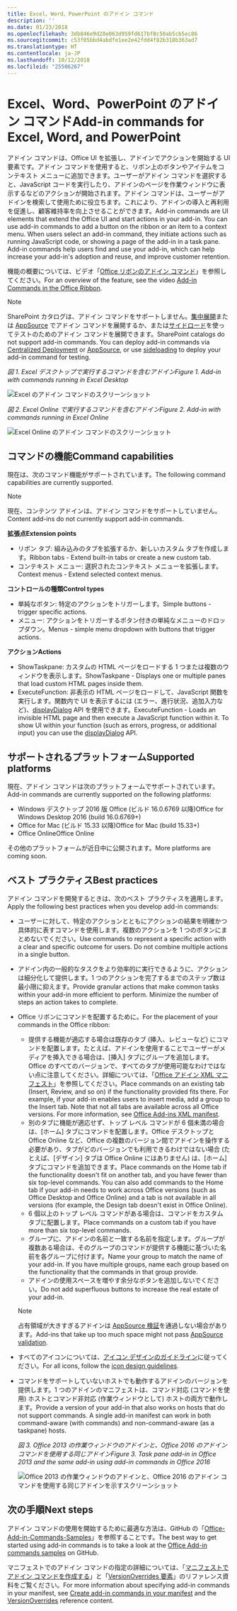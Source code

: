 ```yaml
---
title: Excel、Word、PowerPoint のアドイン コマンド
description: ''
ms.date: 01/23/2018
ms.openlocfilehash: 3db846e9d28e063d959fd617bf8c50ab5cb5ec86
ms.sourcegitcommit: c53f05bbd4abdfe1ee2e42fdd4f82b318b363ad7
ms.translationtype: HT
ms.contentlocale: ja-JP
ms.lasthandoff: 10/12/2018
ms.locfileid: "25506267"
---
```

# <a name="add-in-commands-for-excel-word-and-powerpoint"></a><span data-ttu-id="cccae-102">Excel、Word、PowerPoint のアドイン コマンド</span><span class="sxs-lookup"><span data-stu-id="cccae-102">Add-in commands for Excel, Word, and PowerPoint</span></span>

<span data-ttu-id="cccae-p101">アドイン コマンドは、Office UI を拡張し、アドインでアクションを開始する UI 要素です。アドイン コマンドを使用すると、リボン上のボタンやアイテムをコンテキスト メニューに追加できます。ユーザーがアドイン コマンドを選択すると、JavaScript コードを実行したり、アドインのページを作業ウィンドウに表示するなどのアクションが開始されます。アドイン コマンドは、ユーザーがアドインを検索して使用ために役立ちます。これにより、アドインの導入と再利用を促進し、顧客維持率を向上させることができます。</span><span class="sxs-lookup"><span data-stu-id="cccae-p101">Add-in commands are UI elements that extend the Office UI and start actions in your add-in. You can use add-in commands to add a button on the ribbon or an item to a context menu. When users select an add-in command, they initiate actions such as running JavaScript code, or showing a page of the add-in in a task pane. Add-in commands help users find and use your add-in, which can help increase your add-in's adoption and reuse, and improve customer retention.</span></span>

<span data-ttu-id="cccae-107">機能の概要については、ビデオ「[Office リボンのアドイン コマンド](https://channel9.msdn.com/events/Build/2016/P551)」を参照してください。</span><span class="sxs-lookup"><span data-stu-id="cccae-107">For an overview of the feature, see the video [Add-in Commands in the Office Ribbon](https://channel9.msdn.com/events/Build/2016/P551).</span></span>

> [!NOTE]
> <span data-ttu-id="cccae-p102">SharePoint カタログは、アドイン コマンドをサポートしません。[集中展開](../publish/centralized-deployment.md)または [AppSource](https://docs.microsoft.com/office/dev/store/submit-to-the-office-store) でアドイン コマンドを展開するか、または[サイドロード](../testing/create-a-network-shared-folder-catalog-for-task-pane-and-content-add-ins.md)を使ってテストのためのアドイン コマンドを展開できます。</span><span class="sxs-lookup"><span data-stu-id="cccae-p102">SharePoint catalogs do not support add-in commands. You can deploy add-in commands via [Centralized Deployment](../publish/centralized-deployment.md) or [AppSource](https://docs.microsoft.com/office/dev/store/submit-to-the-office-store), or use [sideloading](../testing/create-a-network-shared-folder-catalog-for-task-pane-and-content-add-ins.md) to deploy your add-in command for testing.</span></span> 

<span data-ttu-id="cccae-110">*図 1. Excel デスクトップで実行するコマンドを含むアドイン*</span><span class="sxs-lookup"><span data-stu-id="cccae-110">*Figure 1. Add-in with commands running in Excel Desktop*</span></span>

![Excel のアドイン コマンドのスクリーンショット](../images/add-in-commands-1.png)

<span data-ttu-id="cccae-112">*図 2. Excel Online で実行するコマンドを含むアドイン*</span><span class="sxs-lookup"><span data-stu-id="cccae-112">*Figure 2. Add-in with commands running in Excel Online*</span></span>

![Excel Online のアドイン コマンドのスクリーンショット](../images/add-in-commands-2.png)

## <a name="command-capabilities"></a><span data-ttu-id="cccae-114">コマンドの機能</span><span class="sxs-lookup"><span data-stu-id="cccae-114">Command capabilities</span></span>
<span data-ttu-id="cccae-115">現在は、次のコマンド機能がサポートされています。</span><span class="sxs-lookup"><span data-stu-id="cccae-115">The following command capabilities are currently supported.</span></span>

> [!NOTE]
> <span data-ttu-id="cccae-116">現在、コンテンツ アドインは、アドイン コマンドをサポートしていません。</span><span class="sxs-lookup"><span data-stu-id="cccae-116">Content add-ins do not currently support add-in commands.</span></span>

<span data-ttu-id="cccae-117">**拡張点**</span><span class="sxs-lookup"><span data-stu-id="cccae-117">**Extension points**</span></span>

- <span data-ttu-id="cccae-118">リボン タブ: 組み込みのタブを拡張するか、新しいカスタム タブを作成します。</span><span class="sxs-lookup"><span data-stu-id="cccae-118">Ribbon tabs - Extend built-in tabs or create a new custom tab.</span></span>
- <span data-ttu-id="cccae-119">コンテキスト メニュー: 選択されたコンテキスト メニューを拡張します。</span><span class="sxs-lookup"><span data-stu-id="cccae-119">Context menus - Extend selected context menus.</span></span> 

<span data-ttu-id="cccae-120">**コントロールの種類**</span><span class="sxs-lookup"><span data-stu-id="cccae-120">**Control types**</span></span>

- <span data-ttu-id="cccae-121">単純なボタン: 特定のアクションをトリガーします。</span><span class="sxs-lookup"><span data-stu-id="cccae-121">Simple buttons - trigger specific actions.</span></span>
- <span data-ttu-id="cccae-122">メニュー: アクションをトリガーするボタン付きの単純なメニューのドロップダウン。</span><span class="sxs-lookup"><span data-stu-id="cccae-122">Menus - simple menu dropdown with buttons that trigger actions.</span></span>

<span data-ttu-id="cccae-123">**アクション**</span><span class="sxs-lookup"><span data-stu-id="cccae-123">**Actions**</span></span>

- <span data-ttu-id="cccae-124">ShowTaskpane: カスタムの HTML ページをロードする 1 つまたは複数のウィンドウを表示します。</span><span class="sxs-lookup"><span data-stu-id="cccae-124">ShowTaskpane - Displays one or multiple panes that load custom HTML pages inside them.</span></span>
- <span data-ttu-id="cccae-p103">ExecuteFunction: 非表示の HTML ページをロードして、JavaScript 関数を実行します。関数内で UI を表示するには (エラー、進行状況、追加入力など)、[displayDialog](https://docs.microsoft.com/javascript/api/office/office.ui?view=office-js) API を使用できます。</span><span class="sxs-lookup"><span data-stu-id="cccae-p103">ExecuteFunction - Loads an invisible HTML page and then execute a JavaScript function within it. To show UI within your function (such as errors, progress, or additional input) you can use the [displayDialog](https://docs.microsoft.com/javascript/api/office/office.ui?view=office-js) API.</span></span>  

## <a name="supported-platforms"></a><span data-ttu-id="cccae-127">サポートされるプラットフォーム</span><span class="sxs-lookup"><span data-stu-id="cccae-127">Supported platforms</span></span>

<span data-ttu-id="cccae-128">現在、アドイン コマンドは次のプラットフォームでサポートされています。</span><span class="sxs-lookup"><span data-stu-id="cccae-128">Add-in commands are currently supported on the following platforms:</span></span>

- <span data-ttu-id="cccae-129">Windows デスクトップ 2016 版 Office (ビルド 16.0.6769 以降)</span><span class="sxs-lookup"><span data-stu-id="cccae-129">Office for Windows Desktop 2016 (build 16.0.6769+)</span></span>
- <span data-ttu-id="cccae-130">Office for Mac (ビルド 15.33 以降)</span><span class="sxs-lookup"><span data-stu-id="cccae-130">Office for Mac (build 15.33+)</span></span>
- <span data-ttu-id="cccae-131">Office Online</span><span class="sxs-lookup"><span data-stu-id="cccae-131">Office Online</span></span> 

<span data-ttu-id="cccae-132">その他のプラットフォームが近日中に公開されます。</span><span class="sxs-lookup"><span data-stu-id="cccae-132">More platforms are coming soon.</span></span>

## <a name="best-practices"></a><span data-ttu-id="cccae-133">ベスト プラクティス</span><span class="sxs-lookup"><span data-stu-id="cccae-133">Best practices</span></span>

<span data-ttu-id="cccae-134">アドイン コマンドを開発するときは、次のベスト プラクティスを適用します。</span><span class="sxs-lookup"><span data-stu-id="cccae-134">Apply the following best practices when you develop add-in commands:</span></span>

- <span data-ttu-id="cccae-p104">ユーザーに対して、特定のアクションとともにアクションの結果を明確かつ具体的に表すコマンドを使用します。複数のアクションを 1 つのボタンにまとめないでください。</span><span class="sxs-lookup"><span data-stu-id="cccae-p104">Use commands to represent a specific action with a clear and specific outcome for users. Do not combine multiple actions in a single button.</span></span>
- <span data-ttu-id="cccae-p105">アドイン内の一般的なタスクをより効率的に実行できるように、アクションは細分化して提供します。1 つのアクションを完了するまでのステップ数は最小限に抑えます。</span><span class="sxs-lookup"><span data-stu-id="cccae-p105">Provide granular actions that make common tasks within your add-in more efficient to perform. Minimize the number of steps an action takes to complete.</span></span>
- <span data-ttu-id="cccae-139">Office リボンにコマンドを配置するために。</span><span class="sxs-lookup"><span data-stu-id="cccae-139">For the placement of your commands in the Office ribbon:</span></span>
    - <span data-ttu-id="cccae-p106">提供する機能が適応する場合は既存のタブ (挿入、レビューなど) にコマンドを配置します。たとえば、アドインを使用することでユーザーがメディアを挿入できる場合は、[挿入] タブにグループを追加します。Office のすべてのバージョンで、すべてのタブが使用可能なわけではない点に注意してください。詳細については、「[Office アドイン XML マニフェスト](../develop/add-in-manifests.md)」を参照してください。</span><span class="sxs-lookup"><span data-stu-id="cccae-p106">Place commands on an existing tab (Insert, Review, and so on) if the functionality provided fits there. For example, if your add-in enables users to insert media, add a group to the Insert tab. Note that not all tabs are available across all Office versions. For more information, see [Office Add-ins XML manifest](../develop/add-in-manifests.md).</span></span> 
    - <span data-ttu-id="cccae-p107">別のタブに機能が適応せず、トップ レベル コマンドが 6 個未満の場合は、[ホーム] タブにコマンドを配置します。Office デスクトップと Office Online など、Office の複数のバージョン間でアドインを操作する必要があり、タブがどのバージョンでも利用できるわけではない場合 (たとえば、[デザイン] タブは Office Online にはありません) は、[ホーム] タブにコマンドを追加できます。</span><span class="sxs-lookup"><span data-stu-id="cccae-p107">Place commands on the Home tab if the functionality doesn't fit on another tab, and you have fewer than six top-level commands. You can also add commands to the Home tab if your add-in needs to work across Office versions (such as Office Desktop and Office Online) and a tab is not available in all versions (for example, the Design tab doesn't exist in Office Online).</span></span>  
    - <span data-ttu-id="cccae-145">6 個以上のトップ レベル コマンドがある場合は、コマンドをカスタム タブに配置します。</span><span class="sxs-lookup"><span data-stu-id="cccae-145">Place commands on a custom tab if you have more than six top-level commands.</span></span> 
    - <span data-ttu-id="cccae-p108">グループに、アドインの名前と一致する名前を指定します。グループが複数ある場合は、そのグループのコマンドが提供する機能に基づいた名前を各グループに付けます。</span><span class="sxs-lookup"><span data-stu-id="cccae-p108">Name your group to match the name of your add-in. If you have multiple groups, name each group based on the functionality that the commands in that group provide.</span></span>
    - <span data-ttu-id="cccae-148">アドインの使用スペースを増やす余分なボタンを追加しないでください。</span><span class="sxs-lookup"><span data-stu-id="cccae-148">Do not add superfluous buttons to increase the real estate of your add-in.</span></span>

     > [!NOTE]
     > <span data-ttu-id="cccae-149">占有領域が大きすぎるアドインは [AppSource 検証](https://docs.microsoft.com/office/dev/store/validation-policies)を通過しない場合があります。</span><span class="sxs-lookup"><span data-stu-id="cccae-149">Add-ins that take up too much space might not pass [AppSource validation](https://docs.microsoft.com/office/dev/store/validation-policies).</span></span>

- <span data-ttu-id="cccae-150">すべてのアイコンについては、[アイコン デザインのガイドライン](add-in-icons.md)に従ってください。</span><span class="sxs-lookup"><span data-stu-id="cccae-150">For all icons, follow the [icon design guidelines](add-in-icons.md).</span></span>
- <span data-ttu-id="cccae-p109">コマンドをサポートしていないホストでも動作するアドインのバージョンを提供します。1 つのアドインのマニフェストは、コマンド対応 (コマンドを使用) ホストとコマンド非対応 (作業ウィンドウとして) ホストの両方で動作します。</span><span class="sxs-lookup"><span data-stu-id="cccae-p109">Provide a version of your add-in that also works on hosts that do not support commands. A single add-in manifest can work in both command-aware (with commands) and non-command-aware (as a taskpane) hosts.</span></span>

   <span data-ttu-id="cccae-153">*図 3. Office 2013 の作業ウィンドウのアドインと、Office 2016 のアドイン コマンドを使用する同じアドイン*</span><span class="sxs-lookup"><span data-stu-id="cccae-153">*Figure 3. Task pane add-in in Office 2013 and the same add-in using add-in commands in Office 2016*</span></span>

   ![Office 2013 の作業ウィンドウのアドインと、Office 2016 のアドイン コマンドを使用する同じアドインを示すスクリーンショット](../images/office-task-pane-add-ins.png)


## <a name="next-steps"></a><span data-ttu-id="cccae-155">次の手順</span><span class="sxs-lookup"><span data-stu-id="cccae-155">Next steps</span></span>

<span data-ttu-id="cccae-156">アドイン コマンドの使用を開始するために最適な方法は、GitHub の「[Office-Add-in-Commands-Samples](https://github.com/OfficeDev/Office-Add-in-Commands-Samples/)」を参照することです。</span><span class="sxs-lookup"><span data-stu-id="cccae-156">The best way to get started using add-in commands is to take a look at the [Office Add-in commands samples](https://github.com/OfficeDev/Office-Add-in-Commands-Samples/) on GitHub.</span></span>

<span data-ttu-id="cccae-157">マニフェストでのアドイン コマンドの指定の詳細については、「[マニフェストでアドイン コマンドを作成する](../develop/create-addin-commands.md)」と「[VersionOverrides 要素](https://docs.microsoft.com/office/dev/add-ins/reference/manifest/versionoverrides?view=office-js)」のリファレンス資料をご覧ください。</span><span class="sxs-lookup"><span data-stu-id="cccae-157">For more information about specifying add-in commands in your manifest, see [Create add-in commands in your manifest](../develop/create-addin-commands.md) and the [VersionOverrides](https://docs.microsoft.com/office/dev/add-ins/reference/manifest/versionoverrides?view=office-js) reference content.</span></span>




